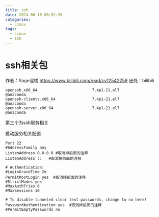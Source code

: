 ```yaml
---
title: ssh
date: 2024-06-18 00:52:35
categories:
  - Linux
tags:
  - Linux
  - ssh
---
```


# ssh相关包
作者：Sage涩橘 https://www.bilibili.com/read/cv12542259 出处：bilibili
```
openssh.x86_64                        7.4p1-21.el7                     @anaconda
openssh-clients.x86_64                7.4p1-21.el7                     @anaconda
openssh-server.x86_64                 7.4p1-21.el7                     @anaconda
```
第三个为ssh服务相关

启动服务相关配置
```dsconfig
Port 22
#AddressFamily any
ListenAddress 0.0.0.0 #取消掉前面的注释
ListenAddress ::   #取消掉前面的注释

# Authentication:
#LoginGraceTime 2m
PermitRootLogin yes  #取消掉前面的注释
#StrictModes yes
#MaxAuthTries 6
#MaxSessions 10

# To disable tunneled clear text passwords, change to no here!
PasswordAuthentication yes  #取消掉前面的注释
#PermitEmptyPasswords no
```
